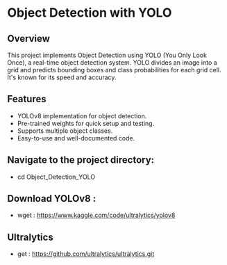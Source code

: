# Object Detection with YOLO

## Overview

This project implements Object Detection using YOLO (You Only Look Once), a real-time object detection system. YOLO divides an image into a grid and predicts bounding boxes and class probabilities for each grid cell. It's known for its speed and accuracy.

## Features

- YOLOv8 implementation for object detection.
- Pre-trained weights for quick setup and testing.
- Supports multiple object classes.
- Easy-to-use and well-documented code.

## Navigate to the project directory:

- cd Object_Detection_YOLO

## Download YOLOv8 :

- wget :  https://www.kaggle.com/code/ultralytics/yolov8

## Ultralytics 

- get : https://github.com/ultralytics/ultralytics.git


